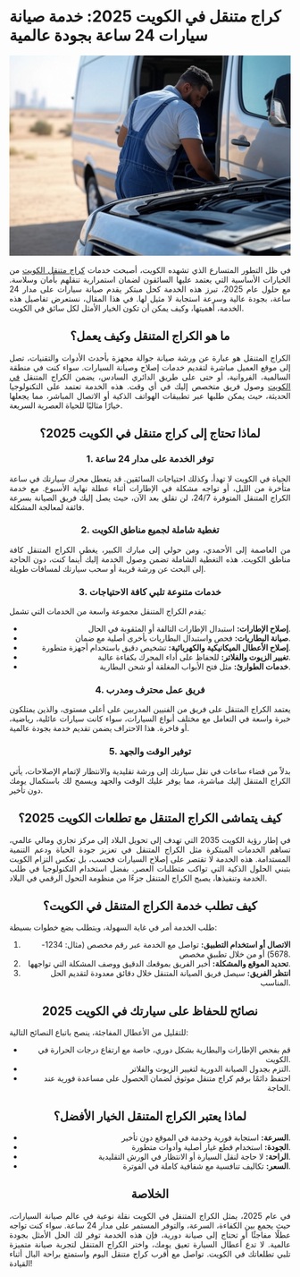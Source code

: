 # كراج متنقل في الكويت 2025: خدمة صيانة سيارات 24 ساعة بجودة عالمية

<div style="text-align: center;">
 <div style="text-align: center;"> <img src="mobile-garage-kuwait-2025.jpg" alt="كراج متنقل في الكويت 2025 يقدم خدمة 24 ساعة" style="max-width: 100%; height: auto;" /> </div> <p style="text-align: justify;"> في ظل التطور المتسارع الذي تشهده الكويت، أصبحت خدمات <a href="https://karajkw.com/" target="_blank">كراج متنقل الكويت</a> من الخيارات الأساسية التي يعتمد عليها السائقون لضمان استمرارية تنقلهم بأمان وسلاسة. مع حلول عام 2025، تبرز هذه الخدمة كحل مبتكر يقدم صيانة سيارات على مدار 24 ساعة، بجودة عالية وسرعة استجابة لا مثيل لها. في هذا المقال، نستعرض تفاصيل هذه الخدمة، أهميتها، وكيف يمكن أن تكون الخيار الأمثل لكل سائق في الكويت. </p>

## ما هو الكراج المتنقل وكيف يعمل؟

<p style="text-align: justify;"> الكراج المتنقل هو عبارة عن ورشة صيانة جوالة مجهزة بأحدث الأدوات والتقنيات، تصل إلى موقع العميل مباشرة لتقديم خدمات إصلاح وصيانة السيارات. سواء كنت في منطقة السالمية، الفروانية، أو حتى على طريق الدائري السادس، يضمن الكراج المتنقل <a href="https://mobilegaragekuwait.com/" target="_blank">في الكويت</a> وصول فريق متخصص إليك في أي وقت. هذه الخدمة تعتمد على التكنولوجيا الحديثة، حيث يمكن طلبها عبر تطبيقات الهواتف الذكية أو الاتصال المباشر، مما يجعلها خيارًا مثاليًا للحياة العصرية السريعة. </p>

## لماذا تحتاج إلى كراج متنقل في الكويت 2025؟

### 1. توفر الخدمة على مدار 24 ساعة

<p style="text-align: justify;">
الحياة في الكويت لا تهدأ، وكذلك احتياجات السائقين. قد يتعطل محرك سيارتك في ساعة متأخرة من الليل، أو تواجه مشكلة في الإطارات أثناء عطلة نهاية الأسبوع. مع خدمة الكراج المتنقل المتوفرة 24/7، لن تقلق بعد الآن، حيث يصل إليك فريق الصيانة بسرعة فائقة لمعالجة المشكلة.
</p>

### 2. تغطية شاملة لجميع مناطق الكويت

<p style="text-align: justify;">
من العاصمة إلى الأحمدي، ومن حولي إلى مبارك الكبير، يغطي الكراج المتنقل كافة مناطق الكويت. هذه التغطية الشاملة تضمن وصول الخدمة إليك أينما كنت، دون الحاجة إلى البحث عن ورشة قريبة أو سحب سيارتك لمسافات طويلة.
</p>

### 3. خدمات متنوعة تلبي كافة الاحتياجات

<p style="text-align: justify;">
يقدم الكراج المتنقل مجموعة واسعة من الخدمات التي تشمل:
</p>

<ul style="text-align: right;">
  <li><strong>إصلاح الإطارات:</strong> استبدال الإطارات التالفة أو المثقوبة في الحال.</li>
  <li><strong>صيانة البطاريات:</strong> فحص واستبدال البطاريات بأخرى أصلية مع ضمان.</li>
  <li><strong>إصلاح الأعطال الميكانيكية والكهربائية:</strong> تشخيص دقيق باستخدام أجهزة متطورة.</li>
  <li><strong>تغيير الزيوت والفلاتر:</strong> للحفاظ على أداء المحرك بكفاءة عالية.</li>
  <li><strong>خدمات الطوارئ:</strong> مثل فتح الأبواب المغلقة أو شحن البطارية.</li>
</ul>

### 4. فريق عمل محترف ومدرب

<p style="text-align: justify;">
يعتمد الكراج المتنقل على فريق من الفنيين المدربين على أعلى مستوى، والذين يمتلكون خبرة واسعة في التعامل مع مختلف أنواع السيارات، سواء كانت سيارات عائلية، رياضية، أو فاخرة. هذا الاحتراف يضمن تقديم خدمة بجودة عالمية.
</p>

### 5. توفير الوقت والجهد

<p style="text-align: justify;">
بدلاً من قضاء ساعات في نقل سيارتك إلى ورشة تقليدية والانتظار لإتمام الإصلاحات، يأتي الكراج المتنقل إليك مباشرة، مما يوفر عليك الوقت والجهد ويسمح لك باستكمال يومك دون تأخير.
</p>

## كيف يتماشى الكراج المتنقل مع تطلعات الكويت 2025؟

<p style="text-align: justify;">
في إطار رؤية الكويت 2035 التي تهدف إلى تحويل البلاد إلى مركز تجاري ومالي عالمي، تساهم الخدمات المبتكرة مثل الكراج المتنقل في تعزيز جودة الحياة ودعم التنمية المستدامة. هذه الخدمة لا تقتصر على إصلاح السيارات فحسب، بل تعكس التزام الكويت بتبني الحلول الذكية التي تواكب متطلبات العصر. بفضل استخدام التكنولوجيا في طلب الخدمة وتنفيذها، يصبح الكراج المتنقل جزءًا من منظومة التحول الرقمي في البلاد.
</p>

## كيف تطلب خدمة الكراج المتنقل في الكويت؟

<p style="text-align: justify;">
طلب الخدمة أمر في غاية السهولة، ويتطلب بضع خطوات بسيطة:
</p>

<ol style="text-align: right;">
  <li><strong>الاتصال أو استخدام التطبيق:</strong> تواصل مع الخدمة عبر رقم مخصص (مثال: 1234-5678) أو من خلال تطبيق مخصص.</li>
  <li><strong>تحديد الموقع والمشكلة:</strong> أخبر الفريق بموقعك الدقيق ووصف المشكلة التي تواجهها.</li>
  <li><strong>انتظر الفريق:</strong> سيصل فريق الصيانة المتنقل خلال دقائق معدودة لتقديم الحل المناسب.</li>
</ol>

## نصائح للحفاظ على سيارتك في الكويت 2025

<p style="text-align: justify;">
للتقليل من الأعطال المفاجئة، ينصح باتباع النصائح التالية:
</p>

<ul style="text-align: right;">
  <li>قم بفحص الإطارات والبطارية بشكل دوري، خاصة مع ارتفاع درجات الحرارة في الكويت.</li>
  <li>التزم بجدول الصيانة الدورية لتغيير الزيوت والفلاتر.</li>
  <li>احتفظ دائمًا برقم كراج متنقل موثوق لضمان الحصول على مساعدة فورية عند الحاجة.</li>
</ul>

## لماذا يعتبر الكراج المتنقل الخيار الأفضل؟

<ul style="text-align: right;">
  <li><strong>السرعة:</strong> استجابة فورية وخدمة في الموقع دون تأخير.</li>
  <li><strong>الجودة:</strong> استخدام قطع غيار أصلية وأدوات متطورة.</li>
  <li><strong>الراحة:</strong> لا حاجة لنقل السيارة أو الانتظار في الورش التقليدية.</li>
  <li><strong>السعر:</strong> تكاليف تنافسية مع شفافية كاملة في الفوترة.</li>
</ul>

## الخلاصة

<p style="text-align: justify;">
في عام 2025، يمثل الكراج المتنقل في الكويت نقلة نوعية في عالم صيانة السيارات، حيث يجمع بين الكفاءة، السرعة، والتوفر المستمر على مدار 24 ساعة. سواء كنت تواجه عطلًا مفاجئًا أو تحتاج إلى صيانة دورية، فإن هذه الخدمة توفر لك الحل الأمثل بجودة عالمية. لا تدع أعطال السيارة تعيق يومك، واختر الكراج المتنقل لتجربة صيانة متميزة تلبي تطلعاتك في الكويت. تواصل مع أقرب كراج متنقل اليوم واستمتع براحة البال أثناء القيادة!
</p>
